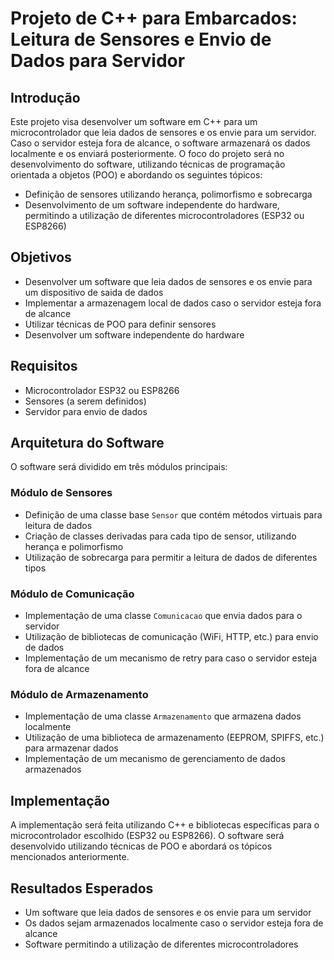 # Projeto de C++ para Embarcados: Leitura de Sensores e Envio de Dados para Servidor

## Introdução

Este projeto visa desenvolver um software em C++ para um microcontrolador que leia dados de sensores e os envie para um servidor. Caso o servidor esteja fora de alcance, o software armazenará os dados localmente e os enviará posteriormente. O foco do projeto será no desenvolvimento do software, utilizando técnicas de programação orientada a objetos (POO) e abordando os seguintes tópicos:

*   Definição de sensores utilizando herança, polimorfismo e sobrecarga
*   Desenvolvimento de um software independente do hardware, permitindo a utilização de diferentes microcontroladores (ESP32 ou ESP8266)

## Objetivos

*   Desenvolver um software que leia dados de sensores e os envie para um dispositivo de saida de dados
*   Implementar a armazenagem local de dados caso o servidor esteja fora de alcance
*   Utilizar técnicas de POO para definir sensores
*   Desenvolver um software independente do hardware

## Requisitos

*   Microcontrolador ESP32 ou ESP8266
*   Sensores (a serem definidos)
*   Servidor para envio de dados

## Arquitetura do Software

O software será dividido em três módulos principais:

### Módulo de Sensores

*   Definição de uma classe base `Sensor` que contém métodos virtuais para leitura de dados
*   Criação de classes derivadas para cada tipo de sensor, utilizando herança e polimorfismo
*   Utilização de sobrecarga para permitir a leitura de dados de diferentes tipos

### Módulo de Comunicação

*   Implementação de uma classe `Comunicacao` que envia dados para o servidor
*   Utilização de bibliotecas de comunicação (WiFi, HTTP, etc.) para envio de dados
*   Implementação de um mecanismo de retry para caso o servidor esteja fora de alcance

### Módulo de Armazenamento

*   Implementação de uma classe `Armazenamento` que armazena dados localmente
*   Utilização de uma biblioteca de armazenamento (EEPROM, SPIFFS, etc.) para armazenar dados
*   Implementação de um mecanismo de gerenciamento de dados armazenados

## Implementação

A implementação será feita utilizando C++ e bibliotecas específicas para o microcontrolador escolhido (ESP32 ou ESP8266). O software será desenvolvido utilizando técnicas de POO e abordará os tópicos mencionados anteriormente.

## Resultados Esperados

*   Um software que leia dados de sensores e os envie para um servidor
*   Os dados sejam armazenados localmente caso o servidor esteja fora de alcance
*   Software permitindo a utilização de diferentes microcontroladores

